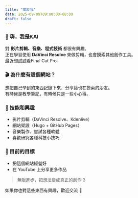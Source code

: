 ```yaml
---
title: "關於我"
date: 2025-09-09T09:00:00+08:00
draft: false
---
```


### 👋 嗨，我是KAI

對 **影片剪輯、音樂、程式技術** 都很有興趣。  
正在學習使用 **DaVinci Resolve** 來做剪輯，也會摸索其他創作工具。  
最近想試試看Final Cut Pro

### 🎬 為什麼有這個網站？  
想把自己學到的東西記錄下來，分享給也在摸索的朋友。  
有時候是教學筆記，有時候只是一些小心得。  

### 🔧 技能和興趣
- 影片剪輯（DaVinci Resolve、Kdenlive）  
- 網站架設（Hugo + GitHub Pages）  
- 音樂製作、嘗試各種軟體  
- 喜歡研究各種科技小技巧  

### 🌱 目前的目標
- 把這個網站經營好  
- 在 YouTube 上分享更多作品  
> 無限進步，把想法變成真正的創作 3 

如果你也對這些東西有興趣，歡迎交流 🙌
